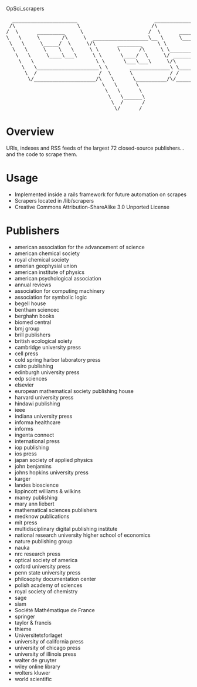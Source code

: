 OpSci_scrapers

<pre>
  _____________________                         ______________                      ______
 /\                    \                       /\             \                    /\     \
/  \      _________     \                     /  \      _______\                  /  \_____\
\   \     \       /\     \  __________________\__ \     \______/_____  ___________\__/ ____/_
 \   \     \_____/  \     \/\       ________     \ \                 \/\             \/\     \
  \   \     \    \   \     \ \      \      /\     \ \____________     \ \     ________\ \     \
   \   \     \____\___\     \ \      \____/  \     \/ ___________\     \ \    \_______/_ \     \
    \   \                    \ \      \___\___\     \/\                 \ \             \ \     \
     \   \____________________\ \       _____________\ \_________________\ \_____________\ \_____\
      \  /                    /  \      \            / /                 / /             / /     /
       \/____________________/\   \      \__________/\/_________________/\/_____________/\/_____/
                               \   \      \
                                \   \      \
                                 \   \______\
                                  \  /      /
                                   \/______/
</pre>

Overview
==========
URIs, indexes and RSS feeds of the largest 72 closed-source publishers... and the code to scrape them.

Usage
==========
- Implemented inside a rails framework for future automation on scrapes
- Scrapers located in /lib/scrapers
- Creative Commons Attribution-ShareAlike 3.0 Unported License

Publishers
==========
- american association for the advancement of science
- american chemical society
- royal chemical society
- amerian geophysial union
- american institute of physics
- american psychological association
- annual reviews
- association for computing machinery
- association for symbolic logic
- begell house
- bentham sciencec
- berghahn books
- biomed central
- bmj group
- brill publishers
- british ecological soiety
- cambridge university press
- cell press
- cold spring harbor laboratory press
- csiro publishing
- edinburgh university press
- edp sciences
- elsevier
- european mathematical society publishing house
- harvard university press
- hindawi publishing
- ieee
- indiana university press
- informa healthcare
- informs
- ingenta connect
- international press
- iop publishing
- ios press
- japan society of applied physics
- john benjamins
- johns hopkins university press
- karger
- landes bioscience
- lippincott williams & wilkins
- maney publishing
- mary ann liebert
- mathematical sciences publishers
- medknow publications
- mit press
- multidisciplinary digital publishing institute
- national research university higher school of economics
- nature publishing group
- nauka
- nrc research press
- optical society of america
- oxford university press
- penn state university press
- philosophy documentation center
- polish academy of sciences
- royal society of chemistry
- sage
- siam
- Société Mathématique de France
- springer
- taylor & francis
- thieme
- Universitetsforlaget
- university of california press
- university of chicago press
- university of illinois press
- walter de gruyter
- wiley online library
- wolters kluwer
- world scientific

